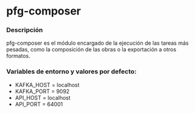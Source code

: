 # pfg-composer


### Descripción
pfg-composer es el módulo encargado de la ejecución de las tareas más pesadas, como la composición de las obras o la 
exportación a otros formatos.


### Variables de entorno y valores por defecto:
* KAFKA_HOST = localhost
* KAFKA_PORT = 9092
* API_HOST = localhost
* API_PORT = 64001

